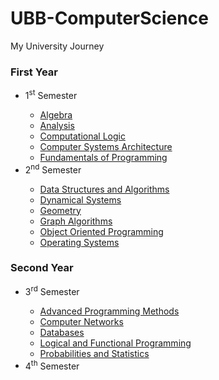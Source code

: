 # UBB-ComputerScience

My University Journey

### First Year
<ul>
  <li>1<sup>st</sup> Semester</li>
  <ul>
    <li>
      <a href="https://github.com/cosmintimis/UBB-ComputerScience/tree/main/First%20Year/Semester%201/Algebra">Algebra</a>
    </li>
     <li>
      <a href="https://github.com/cosmintimis/UBB-ComputerScience/tree/main/First%20Year/Semester%201/Analysis">Analysis</a>
    </li>
     <li>
      <a href="https://github.com/cosmintimis/UBB-ComputerScience/tree/main/First%20Year/Semester%201/Computational-Logic">Computational Logic</a>
    </li>
     <li>
      <a href="https://github.com/cosmintimis/UBB-ComputerScience/tree/main/First%20Year/Semester%201/Computer-Systems-Architecture">Computer Systems Architecture</a>
    </li>
     <li>
      <a href="https://github.com/cosmintimis/UBB-ComputerScience/tree/main/First%20Year/Semester%201/Fundamentals-of-Programming">Fundamentals of Programming</a>
    </li>
  </ul>
  <li>2<sup>nd</sup> Semester</li>
  <ul>
    <li>
      <a href="https://github.com/cosmintimis/UBB-ComputerScience/tree/main/First%20Year/Semester%202/Data-Structures-and-Algorithms">Data Structures and Algorithms</a>
    </li>
    <li>
      <a href="https://github.com/cosmintimis/UBB-ComputerScience/tree/main/First%20Year/Semester%202/Dynamical-Systems">Dynamical Systems</a>
    </li>
    <li>
      <a href="https://github.com/cosmintimis/UBB-ComputerScience/tree/main/First%20Year/Semester%202/Geometry">Geometry</a>
    </li>
    <li>
      <a href="https://github.com/cosmintimis/UBB-ComputerScience/tree/main/First%20Year/Semester%202/Graph-Algorithms">Graph Algorithms</a>
    </li>
    <li>
      <a href="https://github.com/cosmintimis/UBB-ComputerScience/tree/main/First%20Year/Semester%202/Object-Oriented-Programming">Object Oriented Programming</a>
    </li>
    <li>
      <a href="https://github.com/cosmintimis/UBB-ComputerScience/tree/main/First%20Year/Semester%202/Operating-Systems">Operating Systems</a>
    </li>
  </ul>
</ul>

### Second Year
<ul>
  <li>3<sup>rd</sup> Semester</li>
  <ul>
   <li>
      <a href="https://github.com/cosmintimis/UBB-ComputerScience/tree/main/Second%20Year/Semester%203/Advanced-Programming-Methods">Advanced Programming Methods</a>
    </li>
     <li>
      <a href="https://github.com/cosmintimis/UBB-ComputerScience/tree/main/Second%20Year/Semester%203/Computer-Networks">Computer Networks</a>
    </li>
     <li>
      <a href="https://github.com/cosmintimis/UBB-ComputerScience/tree/main/Second%20Year/Semester%203/Databases">Databases</a>
    </li>
     <li>
      <a href="https://github.com/cosmintimis/UBB-ComputerScience/tree/main/Second%20Year/Semester%203/Logical-and-Functional-Programming">Logical and Functional Programming</a>
    </li>
     <li>
      <a href="https://github.com/cosmintimis/UBB-ComputerScience/tree/main/Second%20Year/Semester%203/Probabilities-and-Statistics">Probabilities and Statistics</a>
    </li>
    
  </ul>
  <li>4<sup>th</sup> Semester</li>
  <ul>
  </ul>
</ul>
